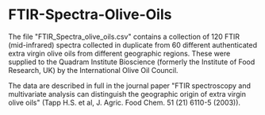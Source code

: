 # FTIR-Spectra-Olive-Oils
The file "FTIR_Spectra_olive_oils.csv" contains a collection of 120 FTIR (mid-infrared) spectra collected in duplicate from 60 different authenticated extra virgin olive oils from different geographic regions. These were supplied to the Quadram Institute Bioscience (formerly the Institute of Food Research, UK) by the International Olive Oil Council.

The data are described in full in the journal paper "FTIR spectroscopy and multivariate analysis can distinguish the geographic origin of extra virgin olive oils" (Tapp H.S. et al, J. Agric. Food Chem. 51 (21) 6110-5 (2003)).
